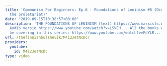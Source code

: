 ```yaml
---
title: 'Communism For Beginners: Ep.6 - Foundations of Leninism #5 (Dictatorship of
  the proletariat)'
date: "2019-09-15T10:38:57+08:00"
description: 'THE FOUNDATIONS OF LENINISM (text) https://www.marxists.org/reference/archive/stalin/works/1924/foundations-leninism/
  Audio versio https://www.youtube.com/watch?v=LSVEH... All the books we''re gonna
  be covering in this series: https://www.youtube.com/watch?v=PdYLR...'
url: /thefinnishbolshevik/M4i2JetNcDc/
providers:
  youtube:
    id: M4i2JetNcDc
type: video
---
```

